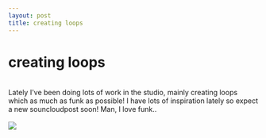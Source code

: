 ```yaml
---
layout: post
title: creating loops
---
```

<h1>creating loops</h1><br>Lately I've been doing lots of work in the studio, mainly creating loops which as much as funk as possible! I have lots of inspiration lately so expect a new souncloudpost soon! Man, I love funk..
<br><br><img src='/data/mail/photo_13.JPG'/>

